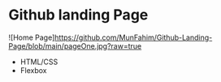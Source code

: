 # Github landing Page

![Home Page]https://github.com/MunFahim/Github-Landing-Page/blob/main/pageOne.jpg?raw=true

- HTML/CSS
- Flexbox
